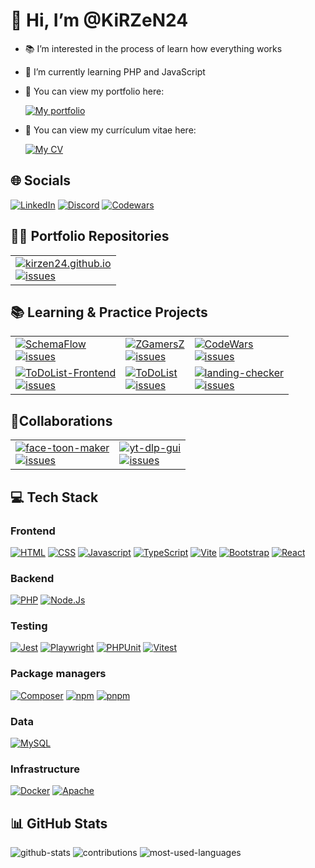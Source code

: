 # 👋 Hi, I’m @KiRZeN24

- 📚 I’m interested in the process of learn how everything works
- 🌱 I’m currently learning PHP and JavaScript

- 👀 You can view my portfolio here:

    [![My portfolio](https://img.shields.io/badge/My%20portfolio-%230077B5.svg)](https://kirzen24.github.io/)

- 👀 You can view my currículum vitae here:
  
    [![My CV](https://img.shields.io/badge/My%20CV-%230077B5.svg)](https://kirzen24.github.io/cv.html)

## 🌐 Socials

[![LinkedIn](https://img.shields.io/badge/LinkedIn-%230077B5.svg?logo=linkedin&logoColor=white)](https://www.linkedin.com/in/carlos-javier-rufo-cabrera-687609239/)
[![Discord](https://img.shields.io/badge/KiRZeN24%234611-%235865F2.svg?logo=discord&logoColor=white)](https://discord.com/users/KiRZeN24#4611)
[![Codewars](https://www.codewars.com/users/KiRZeN24/badges/micro)](https://www.codewars.com/users/KiRZeN24)

## 👨‍💻 Portfolio Repositories

<div>
    <table>
        <tr>
            <td>
                <a href="https://github.com/KiRZeN24/kirzen24.github.io">
                    <img src="https://img.shields.io/badge/kirzen24.github.io-0078D7.svg?logo=github&logoColor=white&style=flat" alt="kirzen24.github.io">
                </a>
                <br>
                <a href="https://github.com/KiRZeN24/kirzen24.github.io/issues">
                    <img src="https://img.shields.io/github/issues-raw/kirzen24/kirzen24.github.io.svg?style=flat&logo=github&logoColor=white" alt="issues">
                </a>
            </td>
        </tr>
    </table>
</div>

## 📚 Learning & Practice Projects

<div>
    <table>
        <tr>
            <td>
                <a href="https://github.com/KiRZeN24/SchemaFlow">
                    <img src="https://img.shields.io/badge/SchemaFlow-0078D7.svg?logo=github&logoColor=white&style=flat" alt="SchemaFlow">
                </a>
                <br>
                <a href="https://github.com/KiRZeN24/SchemaFlow/issues">
                    <img src="https://img.shields.io/github/issues-raw/KiRZeN24/SchemaFlow.svg?style=flat&logo=github&logoColor=white" alt="issues">
                </a>
            </td>
            <td>
                <a href="https://github.com/KiRZeN24/ZGamersZ">
                    <img src="https://img.shields.io/badge/ZGamersZ-0078D7.svg?logo=github&logoColor=white&style=flat" alt="ZGamersZ">
                </a>
                <br>
                <a href="https://github.com/KiRZeN24/ZGamersZ/issues">
                    <img src="https://img.shields.io/github/issues-raw/KiRZeN24/ZGamersZ.svg?style=flat&logo=github&logoColor=white" alt="issues">
                </a>
            </td>
            <td>
                <a href="https://github.com/KiRZeN24/CodeWars">
                    <img src="https://img.shields.io/badge/CodeWars-0078D7.svg?logo=github&logoColor=white&style=flat" alt="CodeWars">
                </a>
                <br>
                <a href="https://github.com/KiRZeN24/CodeWars/issues">
                    <img src="https://img.shields.io/github/issues-raw/KiRZeN24/CodeWars.svg?style=flat&logo=github&logoColor=white" alt="issues">
                </a>
            </td>
        </tr>
        <tr>
            <td>
                <a href="https://github.com/KiRZeN24/ToDoList-Frontend">
                    <img src="https://img.shields.io/badge/ToDoList--Frontend-0078D7.svg?logo=github&logoColor=white&style=flat" alt="ToDoList-Frontend">
                </a>
                <br>
                <a href="https://github.com/KiRZeN24/ToDoList-Frontend/issues">
                    <img src="https://img.shields.io/github/issues-raw/KiRZeN24/ToDoList-Frontend.svg?style=flat&logo=github&logoColor=white" alt="issues">
                </a>
            </td>
            <td>
                <a href="https://github.com/KiRZeN24/ToDoList">
                    <img src="https://img.shields.io/badge/ToDoList-0078D7.svg?logo=github&logoColor=white&style=flat" alt="ToDoList">
                </a>
                <br>
                <a href="https://github.com/KiRZeN24/ToDoList/issues">
                    <img src="https://img.shields.io/github/issues-raw/KiRZeN24/ToDoList.svg?style=flat&logo=github&logoColor=white" alt="issues">
                </a>
            </td>
            <td>
                <a href="https://github.com/KiRZeN24/landing-checker">
                    <img src="https://img.shields.io/badge/landing--checker-0078D7.svg?logo=github&logoColor=white&style=flat" alt="landing-checker">
                </a>
                <br>
                <a href="https://github.com/KiRZeN24/landing-checker/issues">
                    <img src="https://img.shields.io/github/issues-raw/KiRZeN24/landing-checker.svg?style=flat&logo=github&logoColor=white" alt="issues">
                </a>
            </td>
        </tr>
    </table>
</div>

## 🤝Collaborations

<div>
  <table>
    <tr>
      <td>
        <a href="https://github.com/KiRZeN24/face-toon-maker">
          <img src="https://img.shields.io/badge/face--toon--maker-0078D7.svg?logo=github&logoColor=white&style=flat" alt="face-toon-maker">
        </a>
        <br>
        <a href="https://github.com/KiRZeN24/face-toon-maker/issues">
          <img src="https://img.shields.io/github/issues-raw/KiRZeN24/face-toon-maker.svg?style=flat&logo=github&logoColor=white" alt="issues">
        </a>
      </td>
        <td>
        <a href="https://github.com/KiRZeN24/yt-dlp-gui">
          <img src="https://img.shields.io/badge/yt--dlp--gui-0078D7.svg?logo=github&logoColor=white&style=flat" alt="yt-dlp-gui">
        </a>
        <br>
        <a href="https://github.com/KiRZeN24/yt-dlp-gui/issues">
          <img src="https://img.shields.io/github/issues-raw/KiRZeN24/yt-dlp-gui.svg?style=flat&logo=github&logoColor=white" alt="issues">
        </a>
      </td>
    </tr>
  </table>
</div>

## 💻 Tech Stack

### Frontend
[![HTML](https://img.shields.io/badge/HTML-E34F26?style=flat&logo=html5&logoColor=white)](https://github.com/KiRZeN24)
[![CSS](https://img.shields.io/badge/CSS-1572B6?style=flat&logo=css3&logoColor=white)](https://github.com/KiRZeN24)
[![Javascript](https://img.shields.io/badge/javascript-%23323330.svg?logo=javascript&logoColor=%23F7DF1E&style=flat)](https://github.com/KiRZeN24)
[![TypeScript](https://img.shields.io/badge/typescript-%23007ACC.svg?style=for-the-badge&logo=typescript&logoColor=white&style=flat)](https://github.com/KiRZeN24)
[![Vite](https://img.shields.io/badge/Vite-646CFF?logo=vite&logoColor=fff&style=flat)](https://github.com/KiRZeN24)
[![Bootstrap](https://img.shields.io/badge/bootstrap-%23563D7C.svg?logo=bootstrap&logoColor=white&style=flat)](https://github.com/KiRZeN24)
[![React](https://img.shields.io/badge/React-20232A?logo=react&logoColor=61DAFB&style=flat)](https://github.com/KiRZeN24)

### Backend

[![PHP](https://img.shields.io/badge/php-%23777BB4.svg?logo=php&logoColor=white&style=flat)](https://github.com/KiRZeN24)
[![Node.Js](https://img.shields.io/badge/Node.js-339933.svg?logo=nodedotjs&logoColor=white&style=flat)](https://github.com/KiRZeN24)

### Testing

[![Jest](https://img.shields.io/badge/Jest-C21325?style=flat&logo=jest&logoColor=white)](https://jestjs.io)
[![Playwright](https://img.shields.io/badge/Playwright-333333?style=flat&logo=playwright&logoColor=white)](https://playwright.dev)
[![PHPUnit](https://img.shields.io/badge/PHPUnit-003b5c?style=flat&logo=phpunit&logoColor=white)](https://phpunit.de)
[![Vitest](https://img.shields.io/badge/Vitest-3498db?style=flat&logo=Vitest&logoColor=white)](https://vitest.dev/)

### Package managers

[![Composer](https://img.shields.io/badge/Composer-885630?logo=composer&logoColor=fff&style=flat)](https://github.com/KiRZeN24)
[![npm](https://img.shields.io/badge/npm-CB3837?logo=npm&logoColor=fff&style=flat)](https://github.com/KiRZeN24)
[![pnpm](https://img.shields.io/badge/pnpm-F69220?logo=pnpm&logoColor=fff&style=flat)](https://github.com/KiRZeN24)

### Data

[![MySQL](https://img.shields.io/badge/mysql-%2300f.svg?logo=mysql&logoColor=white&style=flat)](https://github.com/KiRZeN24)

### Infrastructure

[![Docker](https://img.shields.io/badge/docker-%230db7ed.svg?logo=docker&logoColor=white&style=flat)](https://github.com/KiRZeN24)
[![Apache](https://img.shields.io/badge/apache-%23D42029.svg?logo=apache&logoColor=white&style=flat)](https://github.com/KiRZeN24)


## 📊 GitHub Stats

![github-stats](https://github-readme-stats.vercel.app/api?username=KiRZeN24&theme=dark&hide_border=false&include_all_commits=true&count_private=true)
![contributions](https://github-readme-streak-stats.herokuapp.com/?user=KiRZeN24&theme=dark&hide_border=false)
![most-used-languages](https://github-readme-stats.vercel.app/api/top-langs/?username=KiRZeN24&theme=dark&hide_border=false&include_all_commits=true&count_private=true&layout=compact)
